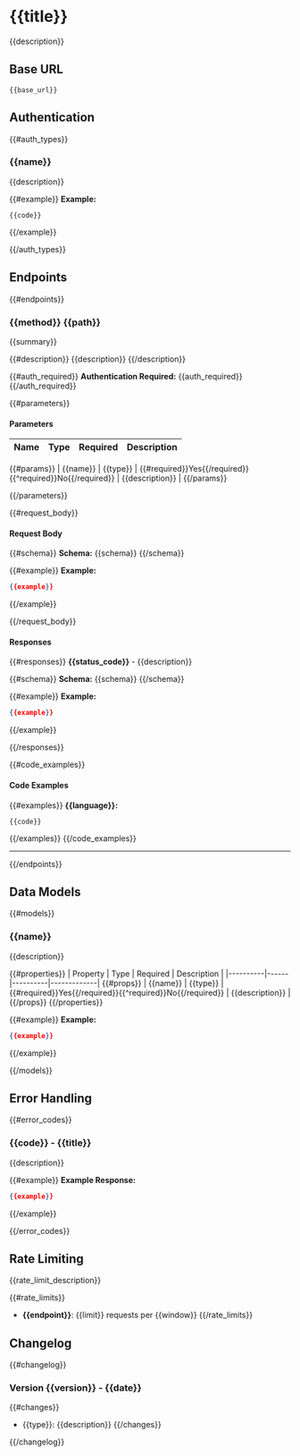 # {{title}}

{{description}}

## Base URL

```
{{base_url}}
```

## Authentication

{{#auth_types}}
### {{name}}

{{description}}

{{#example}}
**Example:**
```{{language}}
{{code}}
```
{{/example}}

{{/auth_types}}

## Endpoints

{{#endpoints}}
### {{method}} {{path}}

{{summary}}

{{#description}}
{{description}}
{{/description}}

{{#auth_required}}
**Authentication Required:** {{auth_required}}
{{/auth_required}}

{{#parameters}}
#### Parameters

| Name | Type | Required | Description |
|------|------|----------|-------------|
{{#params}}
| {{name}} | {{type}} | {{#required}}Yes{{/required}}{{^required}}No{{/required}} | {{description}} |
{{/params}}

{{/parameters}}

{{#request_body}}
#### Request Body

{{#schema}}
**Schema:** {{schema}}
{{/schema}}

{{#example}}
**Example:**
```json
{{example}}
```
{{/example}}

{{/request_body}}

#### Responses

{{#responses}}
**{{status_code}}** - {{description}}

{{#schema}}
**Schema:** {{schema}}
{{/schema}}

{{#example}}
**Example:**
```json
{{example}}
```
{{/example}}

{{/responses}}

{{#code_examples}}
#### Code Examples

{{#examples}}
**{{language}}:**
```{{language}}
{{code}}
```

{{/examples}}
{{/code_examples}}

---

{{/endpoints}}

## Data Models

{{#models}}
### {{name}}

{{description}}

{{#properties}}
| Property | Type | Required | Description |
|----------|------|----------|-------------|
{{#props}}
| {{name}} | {{type}} | {{#required}}Yes{{/required}}{{^required}}No{{/required}} | {{description}} |
{{/props}}
{{/properties}}

{{#example}}
**Example:**
```json
{{example}}
```
{{/example}}

{{/models}}

## Error Handling

{{#error_codes}}
### {{code}} - {{title}}

{{description}}

{{#example}}
**Example Response:**
```json
{{example}}
```
{{/example}}

{{/error_codes}}

## Rate Limiting

{{rate_limit_description}}

{{#rate_limits}}
- **{{endpoint}}**: {{limit}} requests per {{window}}
{{/rate_limits}}

## Changelog

{{#changelog}}
### Version {{version}} - {{date}}

{{#changes}}
- {{type}}: {{description}}
{{/changes}}

{{/changelog}}